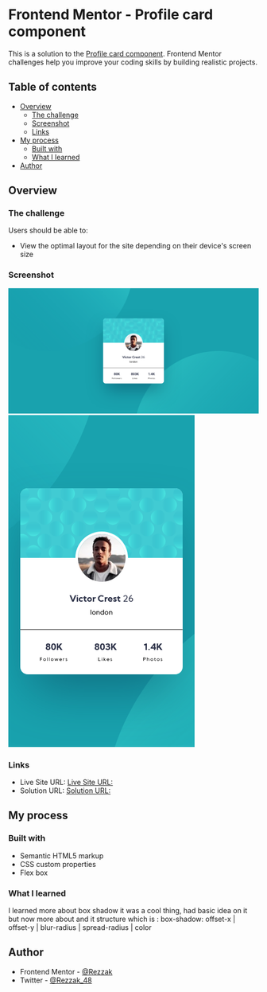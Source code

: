 # Frontend Mentor - Profile card component

This is a solution to the [Profile card component](https://www.frontendmentor.io/challenges/profile-card-component-cfArpWshJ). Frontend Mentor challenges help you improve your coding skills by building realistic projects.

## Table of contents

- [Overview](#overview)
  - [The challenge](#the-challenge)
  - [Screenshot](#screenshot)
  - [Links](#links)
- [My process](#my-process)
  - [Built with](#built-with)
  - [What I learned](#what-i-learned)
- [Author](#author)

## Overview

### The challenge

Users should be able to:

- View the optimal layout for the site depending on their device's screen size

### Screenshot

![](./DesignScreenshots/DesktopScreen.png)
![](./DesignScreenshots/MobileVersion.png)

### Links

- Live Site URL: [Live Site URL:](https://thirsty-engelbart-a8a601.netlify.app/)
- Solution URL: [Solution URL:](https://www.frontendmentor.io/solutions/profile-card-componment-html-and-css-Vk_EXSC04)

## My process

### Built with

- Semantic HTML5 markup
- CSS custom properties
- Flex box

### What I learned

I learned more about box shadow it was a cool thing, had basic idea on it but now more about and it structure which is :
box-shadow: offset-x | offset-y | blur-radius | spread-radius | color

## Author

<!-- - Website - [](NotAvailableForNow) -->

- Frontend Mentor - [@Rezzak](https://www.frontendmentor.io/profile/errazakallah31)
- Twitter - [@Rezzak_48](https://twitter.com/Rezzak_48)
